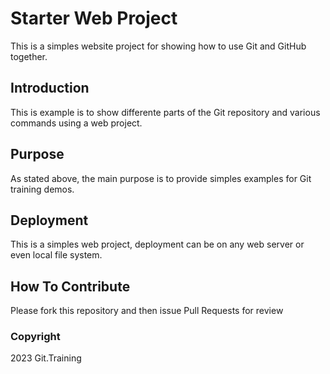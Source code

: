 # Starter Web Project

This is a simples website project for showing how to use Git and GitHub together.

## Introduction

This is example is to show differente parts of the Git repository and various commands using a web project.

## Purpose
As stated above, the main purpose is to provide simples examples for Git training demos.

## Deployment

This is a simples web project, deployment can be on any web server or even local file system.

## How To Contribute

Please fork this repository and then issue Pull Requests for review

### Copyright

2023 Git.Training
